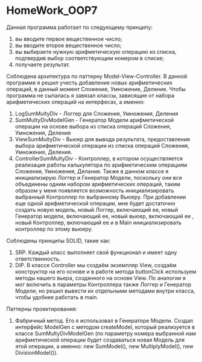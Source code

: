 # HomeWork_OOP7

Данная программа работает по следующему принципу:
1) вы вводите первое вещественное число;
2) вы вводите второе вещественное число;
3) вы выбираете нужную арифметическую операцию из списка, подтвердив выбор соответствующим номером в списке;
4) получаете результат.

Соблюдена архитектура по паттерну Model-View-Controller.
В данной программе я решил учесть добавление новых арифметических операций, в данный момент Сложение, Умножение, Деление.
Чтобы программа не сыпалась я завязал классы, зависящие от набора арифметических операций на интерфесах, а именно:
1) LogSumMultyDiv -  Логгер для Сложения, Умножения, Деления
2) SumMultyDivModelGen - Генератор Модели арифметической операции на основе выбора из списка операций Сложения, Умножения, Деления
3) ViewSumMultyDiv - Вьюер для вывода результата, предоставления выбора арифметической операции из списка операций Сложения, Умножения, Деления.
4) ControllerSumMultyDiv - Контроллер, в котором осуществляется реализация работы калькулятора по арифметическим операциям Сложения, Умножения, Делания.
   Также в данном классе я инициализирую Логгер и Генератор Модели, поскольку они все объединены одним набором арифметических операций,
   таким образом у меня появляется возможность инициализировать выбранный Контроллер по выбранному Вьюеру.
   При добавлении еще одной арифметической операции, мне будет достаточно создать новую модель, новый Логгер, включающий ее, новый Генератор модели, включающий ее,
   новый вьюер, включающий ее , новый Контроллер, включающий ее и в Main инициализировать контроллер по этому вьюеру.

Соблюдены принципы SOLID, такие как: 
1) SRP. Каждый класс выполняет свой функционал и имеет одну ответственность.
2) DIP. В классе Controller мы создаём экземпляр View, создаём конструктор на его основе и в работе метода buttonClick используем методы нашего вьера, созданного на основе View. По аналогии я мог включить в параметры Контроллера также Логгер и Генератор Модели, но решил вывести их отдельными методами внутри класса, чтобы удобнее работать
   в main.


Паттерны проектирования:
1) Фабричный метод. Его я использовал в Генераторе Модели. Создал интерфейс ModelGen с методом createModel, который реализуется в классе SumMultyDivModelGen (по параметру номера выбранной нам арифметической операции
   будет создаваться новая Модель для этой операции, а именно: new SumModel(), new MultiplyModel(), new DivisionModel()).


